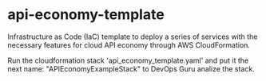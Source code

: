 # api-economy-template

Infrastructure as Code (IaC) template to deploy a series of services with the necessary features for cloud API economy through AWS CloudFormation.

Run the cloudformation stack 'api_economy_template.yaml' and put it the next name: "APIEconomyExampleStack" to DevOps Guru analize the stack.